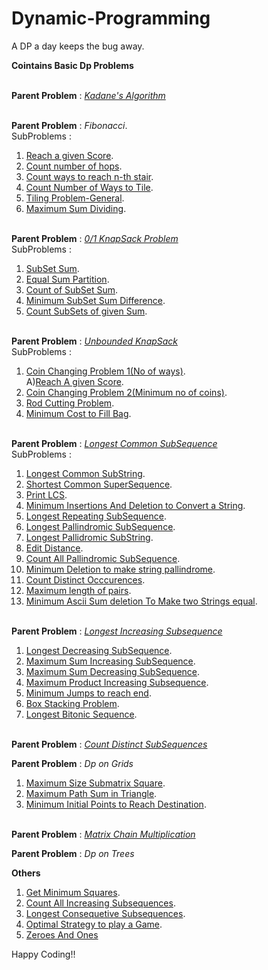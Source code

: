 # Dynamic-Programming
A DP a day keeps the bug away.

**Cointains Basic Dp Problems**<br><br>

**Parent Problem** : [*Kadane's Algorithm*](https://github.com/skm2000/Dynamic-Programming/blob/master/Kadane.cpp)<br><br>

**Parent Problem** : *Fibonacci*.<br>
SubProblems :<br>
1) [Reach a given Score](https://github.com/skm2000/Dynamic-Programming/blob/master/Reach_a_given_score.cpp).<br>
2) [Count number of hops](https://github.com/skm2000/Dynamic-Programming/blob/master/Count_Number_of_hops.cpp).<br>
3) [Count ways to reach n-th stair](https://github.com/skm2000/Dynamic-Programming/blob/master/Count_ways_to_N'th_Stair.cpp).<br>
4) [Count Number of Ways to Tile](https://github.com/skm2000/Dynamic-Programming/blob/master/No_Of_Ways_To_Tile.cpp).<br>
5) [Tiling Problem-General](https://github.com/skm2000/Dynamic-Programming/blob/master/Tiling_Problem.cpp).<br>
6) [Maximum Sum Dividing](https://github.com/skm2000/Dynamic-Programming/blob/master/Maximum_Sum_Dividing_Recurssive.cpp).<br><br>

**Parent Problem** : [*0/1 KnapSack Problem*](https://github.com/skm2000/Dynamic-Programming/blob/master/Knapsack_0_1.cpp)<br>
SubProblems :<br>
1) [SubSet Sum](https://github.com/skm2000/Dynamic-Programming/blob/master/SubsetSum.cpp).<br>
2) [Equal Sum Partition](https://github.com/skm2000/Dynamic-Programming/blob/master/Equal_Sum_Partition.cpp).<br>
3) [Count of SubSet Sum]().<br>
4) [Minimum SubSet Sum Difference](https://github.com/skm2000/Dynamic-Programming/blob/master/Minimum_Subset_Sum_Difference.cpp).<br>
5) [Count SubSets of given Sum](https://github.com/skm2000/Dynamic-Programming/blob/master/Count_Subsets_of_given_Sum.cpp).<br><br>

**Parent Problem** : [*Unbounded KnapSack*](https://github.com/skm2000/Dynamic-Programming/blob/master/Unbounded_Knapsack.cpp)<br>
SubProblems :<br>
1) [Coin Changing Problem 1(No of ways)](https://github.com/skm2000/Dynamic-Programming/blob/master/Coin_Changing_1.cpp).<br>
   A)[Reach A given Score](https://github.com/skm2000/Dynamic-Programming/blob/master/Reach_a_given_score.cpp).<br>
2) [Coin Changing Problem 2(Minimum no of coins)](https://github.com/skm2000/Dynamic-Programming/blob/master/Coin_Changing_2.cpp).<br>
3) [Rod Cutting Problem](https://github.com/skm2000/Dynamic-Programming/blob/master/Rod_Cutting.cpp).<br>
4) [Minimum Cost to Fill Bag](https://github.com/skm2000/Dynamic-Programming/blob/master/Minm_Cost_To_Fill_Bag.cpp).<br><br>

**Parent Problem** : [*Longest Common SubSequence*](https://github.com/skm2000/Dynamic-Programming/blob/master/Longest_Common_Subsequence.cpp)<br>
SubProblems :<br>
1) [Longest Common SubString](https://github.com/skm2000/Dynamic-Programming/blob/master/Longest_Common_Substring.cpp).<br>
2) [Shortest Common SuperSequence](https://github.com/skm2000/Dynamic-Programming/blob/master/Shortest_Common_Supersequence.cpp).<br>
3) [Print LCS](https://github.com/skm2000/Dynamic-Programming/blob/master/Print_Longest_Common_Subsequence.cpp).<br>
4) [Minimum Insertions And Deletion to Convert a String](https://github.com/skm2000/Dynamic-Programming/blob/master/Minm_Insertion_Deletion_Convert.cpp).<br>
5) [Longest Repeating SubSequence](https://github.com/skm2000/Dynamic-Programming/blob/master/Longest_Repeating_Subsequence.cpp).<br>
6) [Longest Pallindromic SubSequence](https://github.com/skm2000/Dynamic-Programming/blob/master/Longest_Pallindromic_Subsequence.cpp).<br>
7) [Longest Pallidromic SubString](https://github.com/skm2000/Dynamic-Programming/blob/master/Longest_Pallindromic_Substring.cpp).<br>
8) [Edit Distance](https://github.com/skm2000/Dynamic-Programming/blob/master/Edit_Distance.cpp).<br>
9) [Count All Pallindromic SubSequence](https://github.com/skm2000/Dynamic-Programming/blob/master/Count_All_Pallindromic_Subsequence.cpp).<br>
10) [Minimum Deletion to make string pallindrome](https://github.com/skm2000/Dynamic-Programming/blob/master/Minm_Deletion_To_Make_Pallindrome.cpp).<br>
11) [Count Distinct Occcurences](https://github.com/skm2000/Dynamic-Programming/blob/master/Distinct_Occurences.cpp).<br>
12) [Maximum length of pairs](https://github.com/skm2000/Dynamic-Programming/blob/master/Maximum_length_of_pairs.cpp).<br>
13) [Minimum Ascii Sum deletion To Make two Strings equal](https://github.com/skm2000/Dynamic-Programming/blob/master/Minimum_Ascii_Sum_deletion_To_Make_two_Strings_equal.cpp).<br><br>

**Parent Problem** : [*Longest Increasing Subsequence*](https://github.com/skm2000/Dynamic-Programming/blob/master/Longest_Increasing_Subsequence.cpp)<br>
1) [Longest Decreasing SubSequence](https://github.com/skm2000/Dynamic-Programming/blob/master/Longest_Decreasing_Subsequence.cpp).<br>
2) [Maximum Sum Increasing SubSequence](https://github.com/skm2000/Dynamic-Programming/blob/master/Maximum_Sum_Increasing_Subsequence.cpp).<br>
3) [Maximum Sum Decreasing SubSequence](https://github.com/skm2000/Dynamic-Programming/blob/master/Maximum_Sum_Decreasing_Subsequence.cpp).<br>
4) [Maximum Product Increasing Subsequence](https://github.com/skm2000/Dynamic-Programming/blob/master/Maximum_Product_Increasing_Subsequence.cpp).<br>
5) [Minimum Jumps to reach end](https://github.com/skm2000/Dynamic-Programming/blob/master/Minimum_Jumps_To_Reach_End.cpp).<br>
6) [Box Stacking Problem](https://github.com/skm2000/Dynamic-Programming/blob/master/Box_Stacking_Problem.cpp).<br>
7) [Longest Bitonic Sequence](https://github.com/skm2000/Dynamic-Programming/blob/master/BitonicSequence.cpp).<br><br>

**Parent Problem** : [*Count Distinct SubSequences*](https://github.com/skm2000/Dynamic-Programming/blob/master/Count_Distinct_Subsequences.cpp)<br>

**Parent Problem** : *Dp on Grids*<br>
1) [Maximum Size Submatrix Square](https://github.com/skm2000/Dynamic-Programming/blob/master/Maximum_Size_Submatrix_Square.cpp).<br>
2) [Maximum Path Sum in Triangle](https://github.com/skm2000/Dynamic-Programming/blob/master/Max_Path_Sum_in_Triangle.cpp).<br>
3) [Minimum Initial Points to Reach Destination](https://github.com/skm2000/Dynamic-Programming/blob/master/Minimum_Initial_Points_To_Reach_Destinaion.cpp).<br><br>

**Parent Problem** : [*Matrix Chain Multiplication*](https://github.com/skm2000/Dynamic-Programming/blob/master/Matrix_Chain_Multiplication.cpp)<br>

**Parent Problem** : *Dp on Trees*<br>

**Others**
1) [Get Minimum Squares](https://github.com/skm2000/Dynamic-Programming/blob/master/Get_Minimum_Squares.cpp).<br>
2) [Count All Increasing Subsequences](https://github.com/skm2000/Dynamic-Programming/blob/master/Count_All_Increasing_Subsequences.cpp).<br>
3) [Longest Consequetive Subsequences](https://github.com/skm2000/Dynamic-Programming/blob/master/Longest_Consequetive_Subsequence.cpp).<br>
4) [Optimal Strategy to play a Game](https://github.com/skm2000/Dynamic-Programming/blob/master/Optimal_Strategy_To_Play_A_Game.cpp).<br>
5) [Zeroes And Ones](https://github.com/skm2000/Dynamic-Programming/blob/master/Unbounded_Knapsack.cpp)<br>

Happy Coding!!



